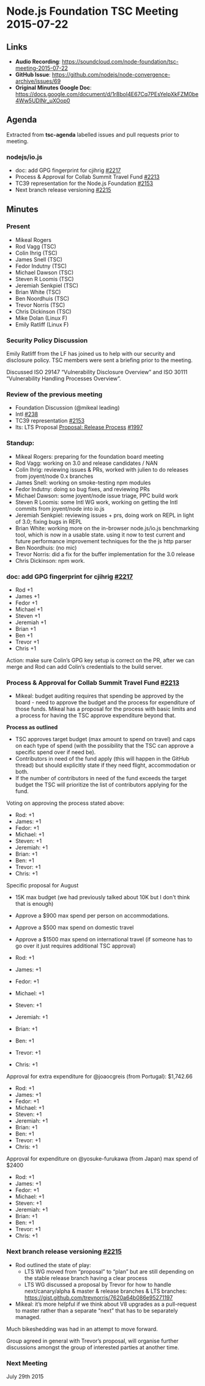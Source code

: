 # Node.js Foundation TSC Meeting 2015-07-22

## Links

* **Audio Recording**: <https://soundcloud.com/node-foundation/tsc-meeting-2015-07-22>
* **GitHub Issue**: <https://github.com/nodejs/node-convergence-archive/issues/69>
* **Original Minutes Google Doc**: <https://docs.google.com/document/d/1r8boI4E67Cq7PEsYeIpXkFZM0be4Ww5UDlNr_uXOop0>

## Agenda

Extracted from **tsc-agenda** labelled issues and pull requests prior to meeting.

### nodejs/io.js

* doc: add GPG fingerprint for cjihrig [#2217](https://github.com/nodejs/io.js/pull/2217)
* Process & Approval for Collab Summit Travel Fund [#2213](https://github.com/nodejs/io.js/issues/2213)
* TC39 representation for the Node.js Foundation [#2153](https://github.com/nodejs/io.js/issues/2153)
* Next branch release versioning [#2215](https://github.com/nodejs/io.js/issues/2215)

## Minutes

### Present

* Mikeal Rogers
* Rod Vagg (TSC)
* Colin Ihrig (TSC)
* James Snell (TSC)
* Fedor Indutny (TSC)
* Michael Dawson (TSC)
* Steven R Loomis (TSC)
* Jeremiah Senkpiel (TSC)
* Brian White (TSC)
* Ben Noordhuis (TSC)
* Trevor Norris (TSC)
* Chris Dickinson (TSC)
* Mike Dolan (Linux F)
* Emily Ratliff (Linux F)

### Security Policy Discussion

Emily Ratliff from the LF has joined us to help with our security and disclosure policy. TSC members were sent a briefing prior to the meeting.

Discussed ISO 29147 “Vulnerability Disclosure Overview” and ISO 30111 “Vulnerability Handling Processes Overview”.

### Review of the previous meeting

* Foundation Discussion (@mikeal leading)
* Intl [#238](https://github.com/nodejs/io.js/issues/238)
* TC39 representation [#2153](https://github.com/nodejs/io.js/issues/2153)
* lts: LTS Proposal [Proposal: Release Process](https://github.com/nodejs/LTS#proposed-lts) [#1997](https://github.com/nodejs/io.js/issues/1997)

### Standup:

* Mikeal Rogers: preparing for the foundation board meeting
* Rod Vagg: working on 3.0 and release candidates / NAN
* Colin Ihrig: reviewing issues  & PRs, worked with julien to do releases from joyent/node 0.x branches
* James Snell: working on smoke-testing npm modules
* Fedor Indutny: doing so bug fixes, and reviewing PRs
* Michael Dawson: some joyent/node issue triage, PPC build work
* Steven R Loomis: some Intl WG work, working on getting the Intl commits from joyent/node into io.js
* Jeremiah Senkpiel: reviewing issues + prs, doing work on REPL in light of 3.0; fixing bugs in REPL
* Brian White: working more on the in-browser node.js/io.js benchmarking tool, which is now in a usable state. using it now to test current and future performance improvement techniques for the the js http parser
* Ben Noordhuis: (no mic)
* Trevor Norris: did a fix for the buffer implementation for the 3.0 release
* Chris Dickinson: npm work.

### doc: add GPG fingerprint for cjihrig [#2217](https://github.com/nodejs/io.js/pull/2217)

* Rod +1
* James +1
* Fedor +1
* Michael +1
* Steven +1
* Jeremiah +1
* Brian +1
* Ben +1
* Trevor +1
* Chris +1

Action: make sure Colin’s GPG key setup is correct on the PR, after we can merge and Rod can add Colin’s credentials to the build server.

### Process & Approval for Collab Summit Travel Fund [#2213](https://github.com/nodejs/io.js/issues/2213)

* Mikeal: budget auditing requires that spending be approved by the board - need to approve the budget and the process for expenditure of those funds. Mikeal has a proposal for the process with basic limits and a process for having the TSC approve expenditure beyond that.

**Process as outlined**

* TSC approves target budget (max amount to spend on travel) and caps on each type of spend (with the possibility that the TSC can approve a specific spend over if need be).
* Contributors in need of the fund apply (this will happen in the GitHub thread) but should explicitly state if they need flight, accommodation or both.
* If the number of contributors in need of the fund exceeds the target budget the TSC will prioritize the list of contributors applying for the fund.

Voting on approving the process stated above:

* Rod: +1
* James: +1
* Fedor: +1
* Michael: +1
* Steven: +1
* Jeremiah: +1
* Brian: +1
* Ben: +1
* Trevor: +1
* Chris: +1

Specific proposal for August

* 15K max budget (we had previously talked about 10K but I don't think that is enough)
* Approve a $900 max spend per person on accommodations.
* Approve a $500 max spend on domestic travel
* Approve a $1500 max spend on international travel (if someone has to go over it just requires additional TSC approval)

* Rod: +1
* James: +1
* Fedor: +1
* Michael: +1
* Steven: +1
* Jeremiah: +1
* Brian: +1
* Ben: +1
* Trevor: +1
* Chris: +1

Approval for extra expenditure for @joaocgreis (from Portugal): $1,742.66

* Rod: +1
* James: +1
* Fedor: +1
* Michael: +1
* Steven: +1
* Jeremiah: +1
* Brian: +1
* Ben: +1
* Trevor: +1
* Chris: +1

Approval for expenditure on @yosuke-furukawa (from Japan) max spend of $2400

* Rod: +1
* James: +1
* Fedor: +1
* Michael: +1
* Steven: +1
* Jeremiah: +1
* Brian: +1
* Ben: +1
* Trevor: +1
* Chris: +1

### Next branch release versioning [#2215](https://github.com/nodejs/io.js/issues/2215)

* Rod outlined the state of play:
  - LTS WG moved from “proposal” to “plan” but are still depending on the stable release branch having a clear process
  - LTS WG discussed a proposal by Trevor for how to handle next/canary/alpha & master & release branches & LTS branches: <https://gist.github.com/trevnorris/7620a64b086e95271197>
* Mikeal: it’s more helpful if we think about V8 upgrades as a pull-request to master rather than a separate “next” that has to be separately managed.

Much bikeshedding was had in an attempt to move forward.

Group agreed in general with Trevor’s proposal, will organise further discussions amongst the group of interested parties at another time.

### Next Meeting

July 29th 2015
